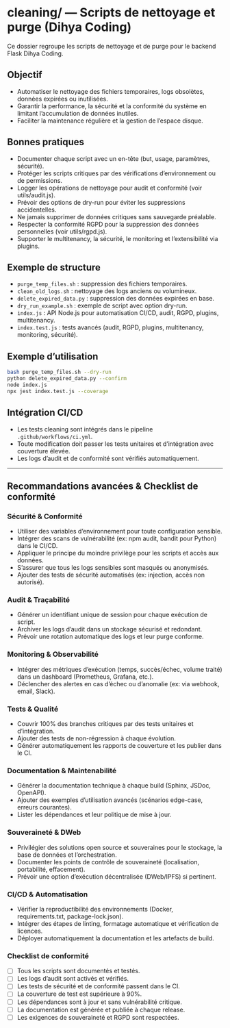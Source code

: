 # cleaning/ — Scripts de nettoyage et purge (Dihya Coding)

Ce dossier regroupe les scripts de nettoyage et de purge pour le backend Flask Dihya Coding.

## Objectif

- Automatiser le nettoyage des fichiers temporaires, logs obsolètes, données expirées ou inutilisées.
- Garantir la performance, la sécurité et la conformité du système en limitant l’accumulation de données inutiles.
- Faciliter la maintenance régulière et la gestion de l’espace disque.

## Bonnes pratiques

- Documenter chaque script avec un en-tête (but, usage, paramètres, sécurité).
- Protéger les scripts critiques par des vérifications d’environnement ou de permissions.
- Logger les opérations de nettoyage pour audit et conformité (voir utils/audit.js).
- Prévoir des options de dry-run pour éviter les suppressions accidentelles.
- Ne jamais supprimer de données critiques sans sauvegarde préalable.
- Respecter la conformité RGPD pour la suppression des données personnelles (voir utils/rgpd.js).
- Supporter le multitenancy, la sécurité, le monitoring et l’extensibilité via plugins.

## Exemple de structure

- `purge_temp_files.sh` : suppression des fichiers temporaires.
- `clean_old_logs.sh` : nettoyage des logs anciens ou volumineux.
- `delete_expired_data.py` : suppression des données expirées en base.
- `dry_run_example.sh` : exemple de script avec option dry-run.
- `index.js` : API Node.js pour automatisation CI/CD, audit, RGPD, plugins, multitenancy.
- `index.test.js` : tests avancés (audit, RGPD, plugins, multitenancy, monitoring, sécurité).

## Exemple d’utilisation

```bash
bash purge_temp_files.sh --dry-run
python delete_expired_data.py --confirm
node index.js
npx jest index.test.js --coverage
```

## Intégration CI/CD

- Les tests cleaning sont intégrés dans le pipeline `.github/workflows/ci.yml`.
- Toute modification doit passer les tests unitaires et d’intégration avec couverture élevée.
- Les logs d’audit et de conformité sont vérifiés automatiquement.

---

## Recommandations avancées & Checklist de conformité

### Sécurité & Conformité
- Utiliser des variables d’environnement pour toute configuration sensible.
- Intégrer des scans de vulnérabilité (ex: npm audit, bandit pour Python) dans le CI/CD.
- Appliquer le principe du moindre privilège pour les scripts et accès aux données.
- S’assurer que tous les logs sensibles sont masqués ou anonymisés.
- Ajouter des tests de sécurité automatisés (ex: injection, accès non autorisé).

### Audit & Traçabilité
- Générer un identifiant unique de session pour chaque exécution de script.
- Archiver les logs d’audit dans un stockage sécurisé et redondant.
- Prévoir une rotation automatique des logs et leur purge conforme.

### Monitoring & Observabilité
- Intégrer des métriques d’exécution (temps, succès/échec, volume traité) dans un dashboard (Prometheus, Grafana, etc.).
- Déclencher des alertes en cas d’échec ou d’anomalie (ex: via webhook, email, Slack).

### Tests & Qualité
- Couvrir 100% des branches critiques par des tests unitaires et d’intégration.
- Ajouter des tests de non-régression à chaque évolution.
- Générer automatiquement les rapports de couverture et les publier dans le CI.

### Documentation & Maintenabilité
- Générer la documentation technique à chaque build (Sphinx, JSDoc, OpenAPI).
- Ajouter des exemples d’utilisation avancés (scénarios edge-case, erreurs courantes).
- Lister les dépendances et leur politique de mise à jour.

### Souveraineté & DWeb
- Privilégier des solutions open source et souveraines pour le stockage, la base de données et l’orchestration.
- Documenter les points de contrôle de souveraineté (localisation, portabilité, effacement).
- Prévoir une option d’exécution décentralisée (DWeb/IPFS) si pertinent.

### CI/CD & Automatisation
- Vérifier la reproductibilité des environnements (Docker, requirements.txt, package-lock.json).
- Intégrer des étapes de linting, formatage automatique et vérification de licences.
- Déployer automatiquement la documentation et les artefacts de build.

### Checklist de conformité
- [ ] Tous les scripts sont documentés et testés.
- [ ] Les logs d’audit sont activés et vérifiés.
- [ ] Les tests de sécurité et de conformité passent dans le CI.
- [ ] La couverture de test est supérieure à 90%.
- [ ] Les dépendances sont à jour et sans vulnérabilité critique.
- [ ] La documentation est générée et publiée à chaque release.
- [ ] Les exigences de souveraineté et RGPD sont respectées.
